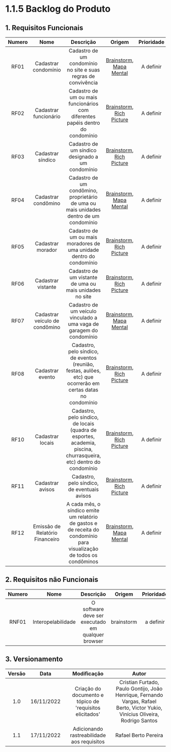 # 1.1.5 **Backlog do Produto**

## 1. Requisitos Funcionais

| Numero | Nome | Descrição | Origem | Prioridade
| :--: | :--: | :--: | :--: | :--: |
| RF01   | Cadastrar condomínio | Cadastro de um condomínio no site e suas regras de convivência | [Brainstorm](Base/brainstorm.md), [Mapa Mental](Base/1.1.3.MapaMental.md) | A definir |
| RF02   | Cadastrar funcionário | Cadastro de um ou mais funcionários com diferentes papéis dentro do condomínio | [Brainstorm](Base/brainstorm.md), [Rich Picture](Base/1.1.1.RichPicture.md)| A definir  |
| RF03   | Cadastrar síndico | Cadastro de um síndico designado a um condomínio| [Brainstorm](Base/brainstorm.md), [Rich Picture](Base/1.1.1.RichPicture.md)| A definir  |
| RF04   | Cadastrar condômino | Cadastro de um condômino, proprietário de uma ou mais unidades dentro de um condomínio | [Brainstorm](Base/brainstorm.md), [Mapa Mental](Base/1.1.3.MapaMental.md)| A definir  |
| RF05   | Cadastrar morador | Cadastro de um ou mais moradores de uma unidade dentro do condomínio | [Brainstorm](Base/brainstorm.md), [Rich Picture](Base/1.1.1.RichPicture.md)| A definir  |
| RF06   | Cadastrar vistante | Cadastro de um vistante de uma ou mais unidades no site | [Brainstorm](Base/brainstorm.md), [Rich Picture](Base/1.1.1.RichPicture.md)| A definir  |
| RF07   | Cadastrar veículo de condômino | Cadastro de um veículo vinculado a uma vaga de garagem do condomínio | [Brainstorm](Base/brainstorm.md), [Mapa Mental](Base/1.1.3.MapaMental.md)| A definir  |
| RF08   | Cadastrar evento | Cadastro, pelo síndico, de eventos (reunião, festas, aulões, etc) que ocorrerão em certas datas no condomínio | [Brainstorm](Base/brainstorm.md), [Rich Picture](Base/1.1.1.RichPicture.md)| A definir  |
| RF10   | Cadastrar locais | Cadastro, pelo síndico, de locais (quadra de esportes, academia, piscina, churrasqueira, etc) dentro do condomínio  | [Brainstorm](Base/brainstorm.md), [Rich Picture](Base/1.1.1.RichPicture.md)| A definir  |
| RF11   | Cadastrar avisos | Cadastro, pelo síndico, de eventuais avisos  | [Brainstorm](Base/brainstorm.md), [Rich Picture](Base/1.1.1.RichPicture.md)| A definir  |
| RF12   | Emissão de Relatório Financeiro  | A cada mês, o síndico emite um relatório de gastos e de receita do condomínio para visualização de todos os condôminos  | [Brainstorm](Base/brainstorm.md), [Mapa Mental](Base/1.1.3.MapaMental.md)| A definir  |

## 2. Requisitos não Funcionais
| Numero | Nome | Descrição | Origem | Prioridade
| :--: | :--: | :--: | :--: | :--: |
|RNF01| Interopelabilidade | O software deve ser executado em qualquer browser | brainstorm | a definir |

## 3. Versionamento

| Versão | Data| Modificação|Autor|
| :--: | :--: | :--: | :--: |
| 1.0    | 16/11/2022 | Criação do documento e tópico de 'requisitos elicitados' | Cristian Furtado, Paulo Gontijo, João Henrique, Fernando Vargas, Rafael Berto, Victor Yukio, Vinícius Oliveira, Rodrigo Santos
| 1.1 | 17/11/2022 | Adicionando rastreabilidade aos requisitos | Rafael Berto Pereira